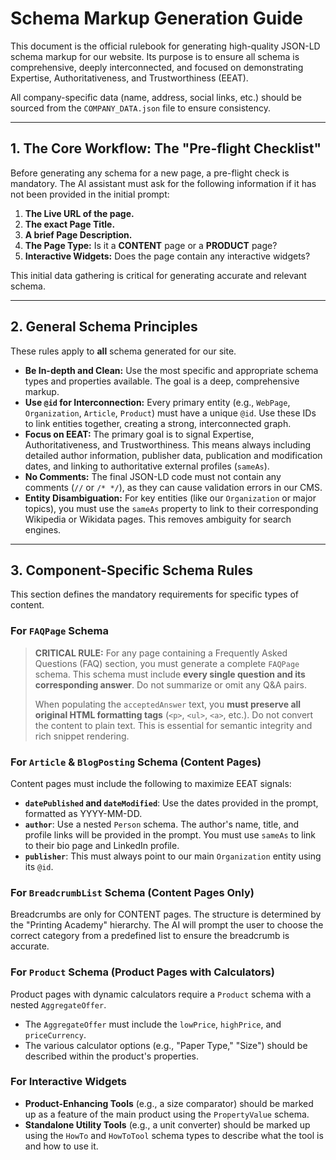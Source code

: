 # Schema Markup Generation Guide

This document is the official rulebook for generating high-quality JSON-LD schema markup for our website. Its purpose is to ensure all schema is comprehensive, deeply interconnected, and focused on demonstrating Expertise, Authoritativeness, and Trustworthiness (EEAT).

All company-specific data (name, address, social links, etc.) should be sourced from the `COMPANY_DATA.json` file to ensure consistency.

---

## 1. The Core Workflow: The "Pre-flight Checklist"

Before generating any schema for a new page, a pre-flight check is mandatory. The AI assistant must ask for the following information if it has not been provided in the initial prompt:

1.  **The Live URL of the page.**
2.  **The exact Page Title.**
3.  **A brief Page Description.**
4.  **The Page Type:** Is it a **CONTENT** page or a **PRODUCT** page?
5.  **Interactive Widgets:** Does the page contain any interactive widgets?

This initial data gathering is critical for generating accurate and relevant schema.

---

## 2. General Schema Principles

These rules apply to **all** schema generated for our site.

*   **Be In-depth and Clean:** Use the most specific and appropriate schema types and properties available. The goal is a deep, comprehensive markup.
*   **Use `@id` for Interconnection:** Every primary entity (e.g., `WebPage`, `Organization`, `Article`, `Product`) must have a unique `@id`. Use these IDs to link entities together, creating a strong, interconnected graph.
*   **Focus on EEAT:** The primary goal is to signal Expertise, Authoritativeness, and Trustworthiness. This means always including detailed author information, publisher data, publication and modification dates, and linking to authoritative external profiles (`sameAs`).
*   **No Comments:** The final JSON-LD code must not contain any comments (`//` or `/* */`), as they can cause validation errors in our CMS.
*   **Entity Disambiguation:** For key entities (like our `Organization` or major topics), you must use the `sameAs` property to link to their corresponding Wikipedia or Wikidata pages. This removes ambiguity for search engines.

---

## 3. Component-Specific Schema Rules

This section defines the mandatory requirements for specific types of content.

### For `FAQPage` Schema

> **CRITICAL RULE:** For any page containing a Frequently Asked Questions (FAQ) section, you must generate a complete `FAQPage` schema. This schema must include **every single question and its corresponding answer**. Do not summarize or omit any Q&A pairs.
>
> When populating the `acceptedAnswer` text, you **must preserve all original HTML formatting tags** (`<p>`, `<ul>`, `<a>`, etc.). Do not convert the content to plain text. This is essential for semantic integrity and rich snippet rendering.

### For `Article` & `BlogPosting` Schema (Content Pages)

Content pages must include the following to maximize EEAT signals:
*   **`datePublished` and `dateModified`**: Use the dates provided in the prompt, formatted as YYYY-MM-DD.
*   **`author`**: Use a nested `Person` schema. The author's name, title, and profile links will be provided in the prompt. You must use `sameAs` to link to their bio page and LinkedIn profile.
*   **`publisher`**: This must always point to our main `Organization` entity using its `@id`.

### For `BreadcrumbList` Schema (Content Pages Only)

Breadcrumbs are only for CONTENT pages. The structure is determined by the "Printing Academy" hierarchy. The AI will prompt the user to choose the correct category from a predefined list to ensure the breadcrumb is accurate.

### For `Product` Schema (Product Pages with Calculators)

Product pages with dynamic calculators require a `Product` schema with a nested `AggregateOffer`.
*   The `AggregateOffer` must include the `lowPrice`, `highPrice`, and `priceCurrency`.
*   The various calculator options (e.g., "Paper Type," "Size") should be described within the product's properties.

### For Interactive Widgets

*   **Product-Enhancing Tools** (e.g., a size comparator) should be marked up as a feature of the main product using the `PropertyValue` schema.
*   **Standalone Utility Tools** (e.g., a unit converter) should be marked up using the `HowTo` and `HowToTool` schema types to describe what the tool is and how to use it.

